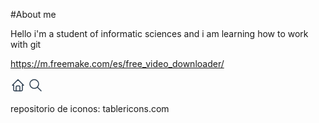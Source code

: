 #About me

Hello i'm a student of informatic sciences and i am learning how to work with git 


https://m.freemake.com/es/free_video_downloader/


<svg xmlns="http://www.w3.org/2000/svg" class="icon icon-tabler icon-tabler-home" width="24" height="24" viewBox="0 0 24 24" stroke-width="1.5" stroke="#2c3e50" fill="none" stroke-linecap="round" stroke-linejoin="round">
  <path stroke="none" d="M0 0h24v24H0z" fill="none"/>
  <path d="M5 12l-2 0l9 -9l9 9l-2 0" />
  <path d="M5 12v7a2 2 0 0 0 2 2h10a2 2 0 0 0 2 -2v-7" />
  <path d="M9 21v-6a2 2 0 0 1 2 -2h2a2 2 0 0 1 2 2v6" />
</svg>

<svg xmlns="http://www.w3.org/2000/svg" class="icon icon-tabler icon-tabler-search" width="24" height="24" viewBox="0 0 24 24" stroke-width="1.5" stroke="#2c3e50" fill="none" stroke-linecap="round" stroke-linejoin="round">
  <path stroke="none" d="M0 0h24v24H0z" fill="none"/>
  <path d="M10 10m-7 0a7 7 0 1 0 14 0a7 7 0 1 0 -14 0" />
  <path d="M21 21l-6 -6" />
</svg>


repositorio de iconos: tablericons.com



